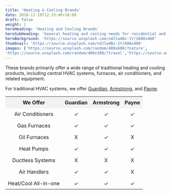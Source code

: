 ```yaml
---
title: 'Heating & Cooling Brands'
date: 2018-11-18T12:33:46+10:00
draft: false
weight: 1
heroHeading: 'Heating and Cooling Brands'
heroSubHeading: 'General heating and cooling needs for residential and light commercial spaces.'
heroBackground: 'https://source.unsplash.com/ndJlw4Bz-1Y/1600x400'
thumbnail: 'https://source.unsplash.com/ndJlw4Bz-1Y/600x400'
images: ['https://source.unsplash.com/random/400x600/?nature', 
'https://source.unsplash.com/random/400x300/?travel','https://source.unsplash.com/random/400x300/?architecture','https://source.unsplash.com/random/400x600/?buildings','https://source.unsplash.com/random/400x300/?city','https://source.unsplash.com/random/400x600/?business']
---
```


These brands primarily offer a wide range of traditional heating and cooling products, including central HVAC systems, furnaces, air conditioners, and related equipment. 

For traditional HVAC systems, we offer [Guardian](https://www.guardianhomecomfort.com/), [Armstrong](https://www.armstrongair.com/), and [Payne](https://www.payne.com/en/us/). 

<style>
.custom-table {
/*   border-collapse: collapse; */
  width: 100%;
}

.custom-table th, .custom-table td {
  padding: 8px;
  text-align: center;
}

.custom-table th {
  background-color: #f2f2f2;
}
</style>

<table class="custom-table">
  <tr>
    <th align="left">We Offer</th>
    <th>Guardian</th>
    <th>Armstrong</th>
    <th>Payne</th>
  </tr>
  <tr>
    <td align="left">Air Conditioners</td>
    <td>✓</td>
    <td>✓</td>
    <td>✓</td>
  </tr>
  <tr>
    <td align="left">Gas Furnaces</td>
    <td>✓</td>
    <td>✓</td>
    <td>✓</td>
  </tr>
  <tr>
    <td align="left">Oil Furnaces</td>
    <td>X</td>
    <td>✓</td>
    <td>X</td>
  </tr>
  <tr>
    <td align="left">Heat Pumps</td>
    <td>✓</td>
    <td>✓</td>
    <td>✓</td>
  </tr>
  <tr>
    <td align="left">Ductless Systems</td>
    <td>X</td>
    <td>X</td>
    <td>X</td>
  </tr>
  <tr>
    <td align="left">Air Handlers</td>
    <td>✓</td>
    <td>✓</td>
    <td>X</td>
  </tr>
  <tr>
    <td align="left">Heat/Cool All-in-one</td>
    <td>✓</td>
    <td>✓</td>
    <td>✓</td>
  </tr>
</table>
